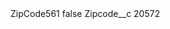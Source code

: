 <?xml version="1.0" encoding="UTF-8"?>
<CustomMetadata xmlns="http://soap.sforce.com/2006/04/metadata" xmlns:xsi="http://www.w3.org/2001/XMLSchema-instance" xmlns:xsd="http://www.w3.org/2001/XMLSchema">
    <label>ZipCode561</label>
    <protected>false</protected>
    <values>
        <field>Zipcode__c</field>
        <value xsi:type="xsd:string">20572</value>
    </values>
</CustomMetadata>
